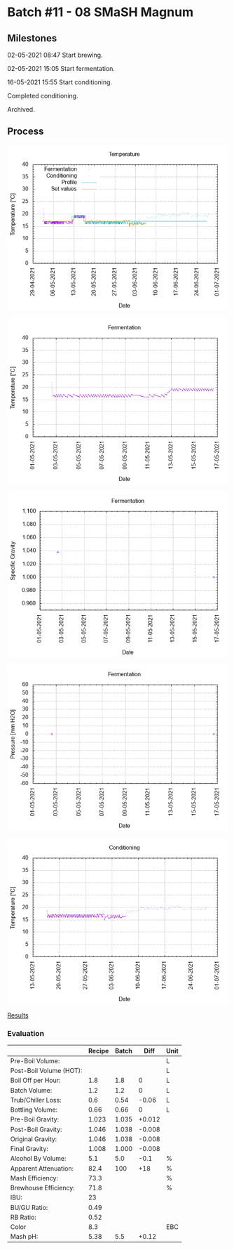 # Batch #11 - 08 SMaSH Magnum

## Milestones

02-05-2021 08:47 Start brewing.

02-05-2021 15:05 Start fermentation.

16-05-2021 15:55 Start conditioning.

Completed conditioning.

Archived.

## Process

![temperature](temperature.png)

![fermentation](fermentation.png)

![specific gravity](gravity.png)

![pressure](pressure.png)

![conditioning](conditioning.png)

[Results](./Batch_11_08_SMaSH_Magnum_results.pdf)

### Evaluation

|                         | Recipe | Batch | Diff   | Unit |
|-------------------------|--------|-------|--------|------|
| Pre-Boil Volume:        |        |       |        | L    |
| Post-Boil Volume (HOT): |        |       |        | L    |
| Boil Off per Hour:      | 1.8    | 1.8   |  0     | L    |
| Batch Volume:           | 1.2    | 1.2   |  0     | L    |
| Trub/Chiller Loss:      | 0.6    | 0.54  | -0.06  | L    |
| Bottling Volume:        | 0.66   | 0.66  |  0     | L    |
| Pre-Boil Gravity:       | 1.023  | 1.035 | +0.012 |      |
| Post-Boil Gravity:      | 1.046  | 1.038 | -0.008 |      |
| Original Gravity:       | 1.046  | 1.038 | -0.008 |      |
| Final Gravity:          | 1.008  | 1.000 | -0.008 |      |
| Alcohol By Volume:      | 5.1    | 5.0   | -0.1   | %    |
| Apparent Attenuation:   | 82.4   | 100   | +18    | %    |
| Mash Efficiency:        | 73.3   |       |        | %    |
| Brewhouse Efficiency:   | 71.8   |       |        | %    |
| IBU:                    | 23     |       |        |      |
| BU/GU Ratio:            | 0.49   |       |        |      |
| RB Ratio:               | 0.52   |       |        |      |
| Color                   | 8.3    |       |        | EBC  |
| Mash pH:                | 5.38   | 5.5   | +0.12 |      |

